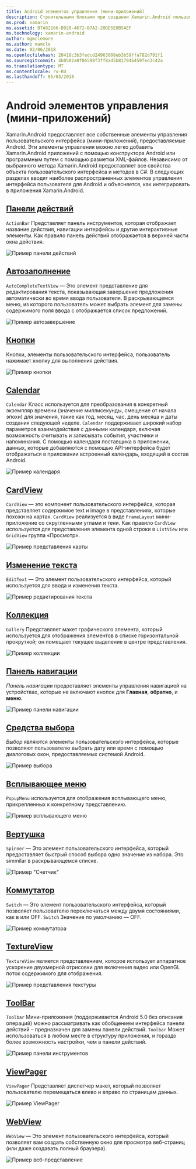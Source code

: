 ```yaml
---
title: Android элементов управления (мини-приложений)
description: Строительными блоками при создании Xamarin.Android пользовательские интерфейсы
ms.prod: xamarin
ms.assetid: B7A82166-B920-4672-B7A2-20DD5E0B5AEF
ms.technology: xamarin-android
author: mgmclemore
ms.author: mamcle
ms.date: 02/06/2018
ms.openlocfilehash: 28418c3b3fedcd24963008eb3b59ffa782d791f1
ms.sourcegitcommit: 4b0582a0f06598f3ff8ad5b817946459fed3c42a
ms.translationtype: MT
ms.contentlocale: ru-RU
ms.lasthandoff: 05/03/2018
---
```

# <a name="android-controls-widgets"></a>Android элементов управления (мини-приложений)

Xamarin.Android предоставляет все собственные элементы управления пользовательского интерфейса (мини-приложений), предоставляемые Android. Эти элементы управления можно легко добавить Xamarin.Android приложений с помощью конструктора Android или программным путем с помощью разметки XML-файлов. Независимо от выбранного метода Xamarin.Android предоставляет все свойства объекта пользовательского интерфейса и методов в C#. В следующих разделах вводят наиболее распространенных элементов управления интерфейса пользователя для Android и объясняется, как интегрировать в приложения Xamarin.Android.

## <a name="action-barandroiduser-interfacecontrolsaction-barmd"></a>[Панели действий](~/android/user-interface/controls/action-bar.md) 

`ActionBar` Представляет панель инструментов, которая отображает название действия, навигации интерфейсы и другие интерактивные элементы. Как правило панель действий отображается в верхней части окна действия.

![Пример панели действий](images/action-bar.png)


## <a name="auto-completeandroiduser-interfacecontrolsauto-completemd"></a>[Автозаполнение](~/android/user-interface/controls/auto-complete.md)

`AutoCompleteTextView` — Это элемент представление для редактирования текста, показывающая завершение предложения автоматически во время ввода пользователя. В раскрывающемся меню, из которого пользователь может выбрать элемент для замены содержимого поля ввода с отображается список предложений.

![Пример автозавершение](images/auto-complete.png)


## <a name="buttonsandroiduser-interfacecontrolsbuttonsindexmd"></a>[Кнопки](~/android/user-interface/controls/buttons/index.md)

Кнопки, элементы пользовательского интерфейса, пользователь нажимает кнопку для выполнения действия.

![Пример кнопки](images/buttons.png)


## <a name="calendarandroiduser-interfacecontrolscalendarmd"></a>[Calendar](~/android/user-interface/controls/calendar.md)

`Calendar` Класс используется для преобразования в конкретный экземпляр времени (значение миллисекунды, смещение от начала эпохи) для значения, такие как год, месяц, час, день месяца и даты создания следующей неделе.
`Calendar` поддерживает широкий набор параметров взаимодействия с данными календаря, включая возможность считывать и записывать события, участники и напоминания. С помощью календаря поставщика в приложении, данных, которые добавляются с помощью API-интерфейса будет отображаться в приложении встроенный календарь, входящий в состав Android.

![Пример календаря](images/calendar.png)


## <a name="cardviewandroiduser-interfacecontrolscard-viewmd"></a>[CardView](~/android/user-interface/controls/card-view.md)

`CardView` — это компонент пользовательского интерфейса, которая представляет содержимое text и image в представлениях, которые похожи на картах. `CardView` реализуется в виде `FrameLayout` мини-приложение со скругленными углами и тени. Как правило `CardView` используется для представления элемента одной строки в `ListView` или `GridView` группа «Просмотр».

![Пример представления карты](images/cardview.png)


## <a name="edit-textandroiduser-interfacecontrolsedit-textmd"></a>[Изменение текста](~/android/user-interface/controls/edit-text.md)

`EditText` — Это элемент пользовательского интерфейса, который используется для ввода и изменения текста.

![Пример редактирования текста](images/edit-text.png)


## <a name="galleryandroiduser-interfacecontrolsgallerymd"></a>[Коллекция](~/android/user-interface/controls/gallery.md)

`Gallery` Представляет макет графического элемента, который используется для отображения элементов в списке горизонтальной прокруткой; он помещает текущее выделение в центре представления.

![Пример коллекции](images/gallery.png)


## <a name="navigation-barandroiduser-interfacecontrolsnavigation-barmd"></a>[Панель навигации](~/android/user-interface/controls/navigation-bar.md)

*Панель навигации* предоставляет элементы управления навигацией на устройствах, которые не включают кнопок для **Главная**, **обратно**, и **меню**.

![Пример панели навигации](images/navigation-bar.png)


## <a name="pickersandroiduser-interfacecontrolspickersindexmd"></a>[Средства выбора](~/android/user-interface/controls/pickers/index.md)

*Выбор* являются элементы пользовательского интерфейса, которые позволяют пользователю выбрать дату или время с помощью диалоговых окон, предоставляемых системой Android.

![Пример выбора](images/picker.png)


## <a name="popup-menuandroiduser-interfacecontrolspopup-menumd"></a>[Всплывающее меню](~/android/user-interface/controls/popup-menu.md)

`PopupMenu` используется для отображения всплывающего меню, прикрепленных к конкретному представлению.

![Пример всплывающего меню](images/popup-menu.png)


## <a name="spinnerandroiduser-interfacecontrolsspinnermd"></a>[Вертушка](~/android/user-interface/controls/spinner.md)

`Spinner` — Это элемент пользовательского интерфейса, который предоставляет быстрый способ выбора одно значение из набора. Это simmilar в раскрывающемся списке. 

![Пример "Счетчик"](images/spinner.png)


## <a name="switchandroiduser-interfacecontrolsswitchmd"></a>[Коммутатор](~/android/user-interface/controls/switch.md)

`Switch` — Это элемент пользовательского интерфейса, который позволяет пользователю переключаться между двумя состояниями, как в или OFF. `Switch` Значение по умолчанию — OFF.

![Пример коммутатора](images/switch.png)


## <a name="textureviewandroiduser-interfacecontrolstexture-viewmd"></a>[TextureView](~/android/user-interface/controls/texture-view.md)

`TextureView` является представлением, которое использует аппаратное ускорение двухмерной отрисовки для включения видео или OpenGL поток содержимого для отображения.

![Пример представления текстуры](images/texture-view.png)


## <a name="toolbarandroiduser-interfacecontrolstool-barindexmd"></a>[ToolBar](~/android/user-interface/controls/tool-bar/index.md)

`Toolbar` Мини-приложения (поддерживается Android 5.0 без описания операций) можно рассматривать как обобщением интерфейса панели действий &ndash; предназначен для замены панели действий. `Toolbar` Может использоваться в любом месте в структуру приложения, и гораздо более возможность настройки, чем в панели действий.

![Пример панели инструментов](images/toolbar.png)


## <a name="viewpagerandroiduser-interfacecontrolsview-pagerindexmd"></a>[ViewPager](~/android/user-interface/controls/view-pager/index.md) 

`ViewPager` Представляет диспетчер макет, который позволяет пользователю перемещаться влево и вправо по страницам данных.

![Пример ViewPager](images/viewpager.png)


## <a name="webviewandroiduser-interfacecontrolsweb-viewmd"></a>[WebView](~/android/user-interface/controls/web-view.md)

`WebView` — Это элемент пользовательского интерфейса, который позволяет вам создать собственную окно для просмотра веб-страниц (или даже создавать полный браузера).

![Пример веб-представление](images/web-view.png)

